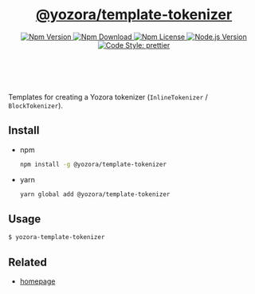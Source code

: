 <header>
  <h1 align="center">
    <a href="https://github.com/yozorajs/yozora/tree/v2.1.5/scaffolds/template-tokenizer#readme">@yozora/template-tokenizer</a>
  </h1>
  <div align="center">
    <a href="https://www.npmjs.com/package/@yozora/template-tokenizer">
      <img
        alt="Npm Version"
        src="https://img.shields.io/npm/v/@yozora/template-tokenizer.svg"
      />
    </a>
    <a href="https://www.npmjs.com/package/@yozora/template-tokenizer">
      <img
        alt="Npm Download"
        src="https://img.shields.io/npm/dm/@yozora/template-tokenizer.svg"
      />
    </a>
    <a href="https://www.npmjs.com/package/@yozora/template-tokenizer">
      <img
        alt="Npm License"
        src="https://img.shields.io/npm/l/@yozora/template-tokenizer.svg"
      />
    </a>
    <a href="https://github.com/nodejs/node">
      <img
        alt="Node.js Version"
        src="https://img.shields.io/node/v/@yozora/template-tokenizer"
      />
    </a>
    <a href="https://github.com/prettier/prettier">
      <img
        alt="Code Style: prettier"
        src="https://img.shields.io/badge/code_style-prettier-ff69b4.svg?style=flat-square"
      />
    </a>
  </div>
</header>
<br/>


Templates for creating a Yozora tokenizer (`InlineTokenizer` / `BlockTokenizer`).


## Install

* npm

  ```bash
  npm install -g @yozora/template-tokenizer
  ```

* yarn

  ```bash
  yarn global add @yozora/template-tokenizer
  ```


## Usage

```bash
$ yozora-template-tokenizer
```


## Related

* [homepage][]


[homepage]: https://github.com/yozorajs/yozora/tree/v2.1.5/scaffolds/template-tokenizer#readme
